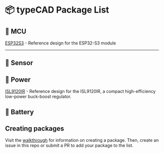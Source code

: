 # 📦 typeCAD Package List

## 🧠 MCU

[ESP32S3](https://www.npmjs.com/package/@typecad/rd_esp32s3) - Reference design for the ESP32-S3 module

---

## 📐 Sensor

## 🔌 Power
[ISL9120IR](https://www.npmjs.com/package/@typecad/rd_isl9120ir) - Reference design for the ISL9120IR, a compact high-efficiency low-power buck-boost regulator.

## 🔋 Battery

## Creating packages
Visit the [walkthrough](https://typecad.net/docs/packages/overview) for information on creating a package. Then, create an issue in this repo or submit a PR to add your package to the list. 
